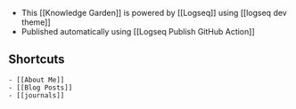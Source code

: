 - This [[Knowledge Garden]] is powered by [[Logseq]] using [[logseq dev theme]]
- Published automatically using  [[Logseq Publish GitHub Action]]
## Shortcuts
	- [[About Me]]
	- [[Blog Posts]]
	- [[journals]]